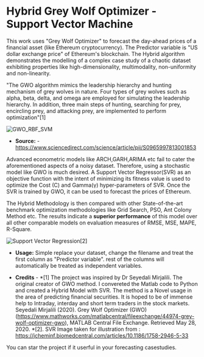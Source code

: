 # Hybrid Grey Wolf Optimizer - Support Vector Machine
This work uses "Grey Wolf Optimizer" to forecast the day-ahead prices of a financial asset (like Ethereum cryptocurrency). The Predictor variable is "US dollar exchange price" of Ethereum's blockchain. The Hybrid algorithm demonstrates the modelling of a complex case study of a chaotic dataset exhibiting properties like high-dimensionality, multimodality, non-uniformity and non-linearity. 

"The GWO algorithm mimics the leadership hierarchy and hunting mechanism of grey wolves in nature. Four types of grey wolves such as alpha, beta, delta, and omega are employed for simulating the leadership hierarchy. In addition, three main steps of hunting, searching for prey, encircling prey, and attacking prey, are implemented to perform optimization"[1] 

![GWO_RBF_SVM](https://in.mathworks.com/matlabcentral/mlc-downloads/downloads/submissions/44974/versions/9/screenshot.jpg)
* **Source:** - https://www.sciencedirect.com/science/article/pii/S0965997813001853

Advanced econometric models like ARCH,GARH,ARIMA etc fail to cater the aforementioned aspects of a noisy dataset. Therefore, using a stochastic model like GWO is much desired. A Support Vector Regressor(SVR) as an objective function with the intent of minimizing its fitness value is used to optimize the Cost (C) and Gamma(γ) hyper-parameters of SVR. Once the SVR is trained by GWO, it can be used to forecast the prices of Ethereum.

The Hybrid Methodology is then compared with other State-of-the-art benchmark optimization methodologies like Grid Search, PSO, Ant Colony Method etc. The results indicate a **superior performance** of this model over all other comparable models on evaluation measures of RMSE, MSE, MAPE, R-Square. 

![Support Vector Regression](https://www.researchgate.net/profile/Frank_Boeckler/publication/248396465/figure/fig12/AS:669695405461539@1536679235653/Support-vector-regression-SVR-Illustration-of-an-SVR-regression-function-represented_W640.jpg)[2]

* **Usage:** Simple replace your dataset, change the filename and treat the first column as "Predictor variable". rest of the columns will automatically be treated as independent variables. 

* **Credits** - 
*[1] The project was inspired by Dr Seyedali Mirjalili. The original creator of GWO method. I convereted the Matlab code to Python and created a Hybrid Model with SVR. The method is a Novel usage in the area of predicting financial securities. It is hoped to be of immense help to Intraday, interday and short term traders in the stock markets.
 Seyedali Mirjalili (2020). Grey Wolf Optimizer (GWO) (https://www.mathworks.com/matlabcentral/fileexchange/44974-grey-wolf-optimizer-gwo), MATLAB Central File Exchange. Retrieved May 28, 2020.
*[2]. SVR Image taken for illustration from : https://jcheminf.biomedcentral.com/articles/10.1186/1758-2946-5-33

You can star the project if it userful in your forecasting casestudies.
